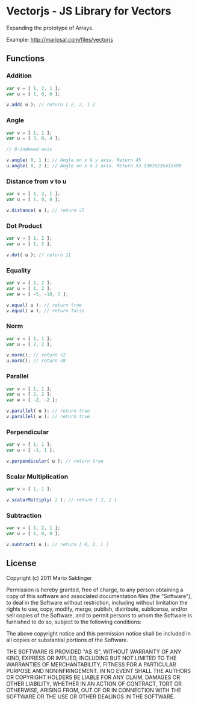 # Vectorjs - JS Library for Vectors #

Expanding the prototype of Arrays.

Example: <http://mariosal.com/files/vectorjs>

## Functions ##

### Addition ###

```javascript
var v = [ 1, 2, 1 ];
var u = [ 1, 0, 0 ];

v.add( u ); // return [ 2, 2, 1 ]
```

### Angle ###

```javascript
var v = [ 1, 1 ];
var u = [ 3, 0, 4 ];

// 0-indexed axis

v.angle( 0, 1 ); // Angle on x & y axis. Return 45
u.angle( 0, 2 ); // Angle on x & z axis. Return 53.13010235415598
```

### Distance from v to u ###

```javascript
var v = [ 1, 2, 1 ];
var u = [ 1, 0, 0 ];

v.distance( u ); // return √5
```

### Dot Product ###

```javascript
var v = [ 1, 2 ];
var u = [ 1, 5 ];

v.dot( u ); // return 11
```

### Equality ###

```javascript
var v = [ 1, 2 ];
var u = [ 1, 2 ];
var w = [ -5, -10, 5 ];

v.equal( u ); // return true
v.equal( w ); // return false
```

### Norm ###

```javascript
var v = [ 1, 1 ];
var u = [ 2, 2 ];

v.norm(); // return √2
u.norm(); // return √8
```

### Parallel ###

```javascript
var v = [ 1, 1 ];
var u = [ 2, 2 ];
var w = [ -2, -2 ];

v.parallel( u ); // return true
v.parallel( w ); // return true
```

### Perpendicular ###

```javascript
var v = [ 1, 1 ];
var u = [ -1, 1 ];

v.perpendicular( u ); // return true
```

### Scalar Multiplication ###

```javascript
var v = [ 1, 1 ];

v.scalarMultiply( 2 ); // return [ 2, 2 ]
```

### Subtraction ###

```javascript
var v = [ 1, 2, 1 ];
var u = [ 1, 0, 0 ];

v.subtract( u ); // return [ 0, 2, 1 ]
```

## License ##

Copyright (c) 2011 Mario Saldinger

Permission is hereby granted, free of charge, to any person obtaining a copy of this software and associated documentation files (the "Software"), to deal in the Software without restriction, including without limitation the rights to use, copy, modify, merge, publish, distribute, sublicense, and/or sell copies of the Software, and to permit persons to whom the Software is furnished to do so, subject to the following conditions:

The above copyright notice and this permission notice shall be included in all copies or substantial portions of the Software.

THE SOFTWARE IS PROVIDED "AS IS", WITHOUT WARRANTY OF ANY KIND, EXPRESS OR IMPLIED, INCLUDING BUT NOT LIMITED TO THE WARRANTIES OF MERCHANTABILITY, FITNESS FOR A PARTICULAR PURPOSE AND NONINFRINGEMENT. IN NO EVENT SHALL THE AUTHORS OR COPYRIGHT HOLDERS BE LIABLE FOR ANY CLAIM, DAMAGES OR OTHER LIABILITY, WHETHER IN AN ACTION OF CONTRACT, TORT OR OTHERWISE, ARISING FROM, OUT OF OR IN CONNECTION WITH THE SOFTWARE OR THE USE OR OTHER DEALINGS IN THE SOFTWARE.

